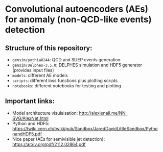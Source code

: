 # Convolutional autoencoders (AEs) for anomaly (non-QCD-like events) detection

## Structure of this repository:
   * `gensim/pythia8244`: QCD and SUEP events generation
   * `gensim/Delphes-3.5.0`: DELPHES simulation and HDF5 generator (provides input files)     
   * `models`: different AE models
   * `scripts`: different loss functions plus plotting scripts
   * `notebooks`: different notebooks for testing and plotting

## Important links:
   * Model architecture visulaisation: http://alexlenail.me/NN-SVG/AlexNet.html
   * Python and HDF5: https://twiki.cern.ch/twiki/pub/Sandbox/JaredDavidLittleSandbox/PythonandHDF5.pdf
   * Nice paper (AEs for semivisible jet detection): https://arxiv.org/pdf/2112.02864.pdf
